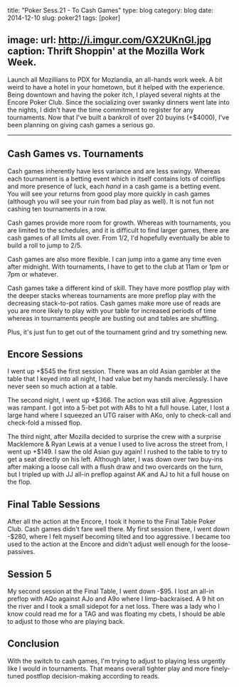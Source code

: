 title: "Poker Sess.21 - To Cash Games"
type: blog
category: blog
date: 2014-12-10
slug: poker21
tags: [poker]

image:
    url: http://i.imgur.com/GX2UKnGl.jpg
    caption: Thrift Shoppin' at the Mozilla Work Week.
---

Launch all Mozillians to PDX for Mozlandia, an all-hands work week. A bit weird
to have a hotel in your hometown, but it helped with the experience. Being
downtown and having the poker itch, I played several nights at the Encore Poker
Club. Since the socializing over swanky dinners went late into the nights, I
didn't have the time commitment to register for any tournaments. Now that I've
built a bankroll of over 20 buyins (+$4000), I've been planning on giving cash
games a serious go.

---

## Cash Games vs. Tournaments

Cash games inherently have less variance and are less swingy. Whereas each
tournament is a betting event which in itself contains lots of coinflips and
more presence of luck, each *hand* in a cash game is a betting event. You will
see your returns from good play more quickly in cash games (although you will
see your ruin from bad play as well). It is not fun not cashing ten tournaments
in a row.

Cash games provide more room for growth. Whereas with tournaments, you are
limited to the schedules, and it is difficult to find larger games, there are
cash games of all limits all over. From $1/$2, I'd hopefully eventually be able
to build a roll to jump to $2/$5.

Cash games are also more flexible. I can jump into a game any time even after
midnight. With tournaments, I have to get to the club at 11am or 1pm or 7pm or
whatever.

Cash games take a different kind of skill. They have more postflop play with
the deeper stacks whereas tournaments are more preflop play with the decreasing
stack-to-pot ratios. Cash games make more use of reads are you are more likely
to play with your table for increased periods of time whereas in tournaments
people are busting out and tables are shuffling.

Plus, it's just fun to get out of the tournament grind and try something new.

## Encore Sessions

I went up +$545 the first session. There was an old Asian gambler at the table
that I keyed into all night, I had value bet my hands mercilessly. I have never
seen so much action at a table.

The second night, I went up +$366. The action was still alive. Aggression was
rampant. I got into a 5-bet pot with A8s to hit a full house. Later, I lost
a large hand where I squeezed an UTG raiser with AKo, only to check-call and
check-fold a missed flop.

The third night, after Mozilla decided to surprise the crew with a surprise
Macklemore & Ryan Lewis at a venue I used to live across the street from, I
went up +$149. I saw the old Asian guy again! I rushed to the table to try to
get a seat directly on his left. Although later, I was down over two buy-ins
after making a loose call with a flush draw and two overcards on the turn, but
I tripled up with JJ all-in preflop against AK and AJ to hit a full house on
the flop.

## Final Table Sessions

After all the action at the Encore, I took it home to the Final Table Poker
Club. Cash games didn't fare well there. My first session there, I went down
-$280, where I felt myself becoming tilted and too aggressive. I became too
used to the action at the Encore and didn't adjust well enough for the
loose-passives.

## Session 5

My second session at the Final Table, I went down -$95. I lost an all-in
preflop with AQo against AJo and A9o where I limp-backraised. A 9 hit on the
river and I took a small sidepot for a net loss. There was a lady who I know
could read me for a TAG and was floating my cbets, I should be able to adjust
to those who are playing back.

## Conclusion

With the switch to cash games, I'm trying to adjust to playing less urgently
like I would in tournaments. That means overall tighter play and more
finely-tuned postflop decision-making according to reads.
